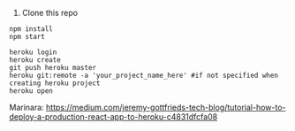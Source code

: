 1) Clone this repo

```
npm install
npm start
```

```
heroku login 
heroku create
git push heroku master
heroku git:remote -a 'your_project_name_here' #if not specified when creating heroku project
heroku open
```


Marinara:
https://medium.com/jeremy-gottfrieds-tech-blog/tutorial-how-to-deploy-a-production-react-app-to-heroku-c4831dfcfa08